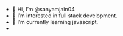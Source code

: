 - 👋 Hi, I’m @sanyamjain04
- 👀 I’m interested in full stack development.
- 🌱 I’m currently learning javascript.
- <!--💞️ I’m looking to collaborate on 
- 📫 How to reach me ...--->

<!---
sanyamjain04/sanyamjain04 is a ✨ special ✨ repository because its `README.md` (this file) appears on your GitHub profile.
You can click the Preview link to take a look at your changes.
--->
